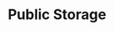 ---
title: "Public Storage"
url: /vancouver/public-storage-terminal-avenue/
shop: storage rental
---